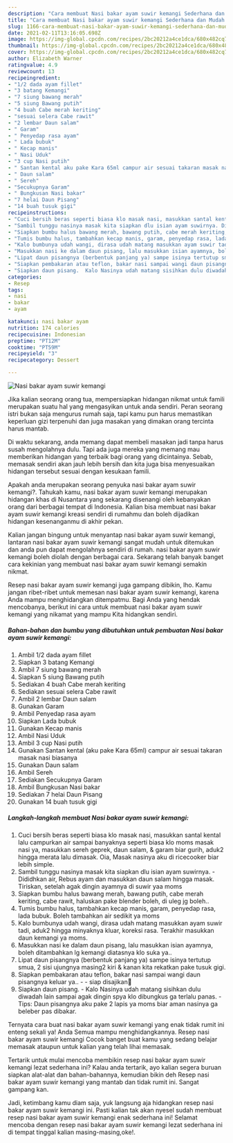 ```yaml
---
description: "Cara membuat Nasi bakar ayam suwir kemangi Sederhana dan Mudah Dibuat"
title: "Cara membuat Nasi bakar ayam suwir kemangi Sederhana dan Mudah Dibuat"
slug: 1166-cara-membuat-nasi-bakar-ayam-suwir-kemangi-sederhana-dan-mudah-dibuat
date: 2021-02-11T13:16:05.698Z
image: https://img-global.cpcdn.com/recipes/2bc20212a4ce1dca/680x482cq70/nasi-bakar-ayam-suwir-kemangi-foto-resep-utama.jpg
thumbnail: https://img-global.cpcdn.com/recipes/2bc20212a4ce1dca/680x482cq70/nasi-bakar-ayam-suwir-kemangi-foto-resep-utama.jpg
cover: https://img-global.cpcdn.com/recipes/2bc20212a4ce1dca/680x482cq70/nasi-bakar-ayam-suwir-kemangi-foto-resep-utama.jpg
author: Elizabeth Warner
ratingvalue: 4.9
reviewcount: 13
recipeingredient:
- "1/2 dada ayam fillet"
- "3 batang Kemangi"
- "7 siung bawang merah"
- "5 siung Bawang putih"
- "4 buah Cabe merah keriting"
- "sesuai selera Cabe rawit"
- "2 lembar Daun salam"
- " Garam"
- " Penyedap rasa ayam"
- " Lada bubuk"
- " Kecap manis"
- " Nasi Uduk"
- "3 cup Nasi putih"
- " Santan kental aku pake Kara 65ml campur air sesuai takaran masak nasi biasanya"
- " Daun salam"
- " Sereh"
- "Secukupnya Garam"
- " Bungkusan Nasi bakar"
- "7 helai Daun Pisang"
- "14 buah tusuk gigi"
recipeinstructions:
- "Cuci bersih beras seperti biasa klo masak nasi, masukkan santal kental lalu campurkan air sampai banyaknya seperti biasa klo moms masak nasi ya, masukkan sereh geprek, daun salam, &amp; garam biar gurih, aduk2 hingga merata lalu dimasak. Oia, Masak nasinya aku di ricecooker biar lebih simple."
- "Sambil tunggu nasinya masak kita siapkan dlu isian ayam suwirnya. Dididhkan air, Rebus ayam dan masukkan daun salam hingga masak. Tiriskan, setelah agak dingin ayamnya di suwir yaa moms"
- "Siapkan bumbu halus bawang merah, bawang putih, cabe merah keriting, cabe rawit, haluskan pake blender boleh, di uleg jg boleh.."
- "Tumis bumbu halus, tambahkan kecap manis, garam, penyedap rasa, lada bubuk. Boleh tambahkan air sedikit ya moms"
- "Kalo bumbunya udah wangi, dirasa udah matang masukkan ayam suwir tadi, aduk2 hingga minyaknya kluar, koreksi rasa. Terakhir masukkan daun kemangi ya moms."
- "Masukkan nasi ke dalam daun pisang, lalu masukkan isian ayamnya, boleh ditambahkan lg kemangi diatasnya klo suka ya.."
- "Lipat daun pisangnya (berbentuk panjang ya) sampe isinya tertutup smua, 2 sisi ujungnya masing2 kiri &amp; kanan kita rekatkan pake tusuk gigi."
- "Siapkan pembakaran atau teflon, bakar nasi sampai wangi daun pisangnya keluar ya..   siap disajikan🤤"
- "Siapkan daun pisang.  Kalo Nasinya udah matang sisihkan dulu diwadah lain sampai agak dingin spya klo dibungkus ga terlalu panas. Tips: Daun pisangnya aku pake 2 lapis ya moms biar aman nasinya ga beleber pas dibakar."
categories:
- Resep
tags:
- nasi
- bakar
- ayam

katakunci: nasi bakar ayam 
nutrition: 174 calories
recipecuisine: Indonesian
preptime: "PT12M"
cooktime: "PT59M"
recipeyield: "3"
recipecategory: Dessert

---
```



![Nasi bakar ayam suwir kemangi](https://img-global.cpcdn.com/recipes/2bc20212a4ce1dca/680x482cq70/nasi-bakar-ayam-suwir-kemangi-foto-resep-utama.jpg)

Jika kalian seorang orang tua, mempersiapkan hidangan nikmat untuk famili merupakan suatu hal yang mengasyikan untuk anda sendiri. Peran seorang istri bukan saja mengurus rumah saja, tapi kamu pun harus memastikan keperluan gizi terpenuhi dan juga masakan yang dimakan orang tercinta harus mantab.

Di waktu  sekarang, anda memang dapat membeli masakan jadi tanpa harus susah mengolahnya dulu. Tapi ada juga mereka yang memang mau memberikan hidangan yang terbaik bagi orang yang dicintainya. Sebab, memasak sendiri akan jauh lebih bersih dan kita juga bisa menyesuaikan hidangan tersebut sesuai dengan kesukaan famili. 



Apakah anda merupakan seorang penyuka nasi bakar ayam suwir kemangi?. Tahukah kamu, nasi bakar ayam suwir kemangi merupakan hidangan khas di Nusantara yang sekarang disenangi oleh kebanyakan orang dari berbagai tempat di Indonesia. Kalian bisa membuat nasi bakar ayam suwir kemangi kreasi sendiri di rumahmu dan boleh dijadikan hidangan kesenanganmu di akhir pekan.

Kalian jangan bingung untuk menyantap nasi bakar ayam suwir kemangi, lantaran nasi bakar ayam suwir kemangi sangat mudah untuk ditemukan dan anda pun dapat mengolahnya sendiri di rumah. nasi bakar ayam suwir kemangi boleh diolah dengan berbagai cara. Sekarang telah banyak banget cara kekinian yang membuat nasi bakar ayam suwir kemangi semakin nikmat.

Resep nasi bakar ayam suwir kemangi juga gampang dibikin, lho. Kamu jangan ribet-ribet untuk memesan nasi bakar ayam suwir kemangi, karena Anda mampu menghidangkan ditempatmu. Bagi Anda yang hendak mencobanya, berikut ini cara untuk membuat nasi bakar ayam suwir kemangi yang nikamat yang mampu Kita hidangkan sendiri.

<!--inarticleads1-->

##### Bahan-bahan dan bumbu yang dibutuhkan untuk pembuatan Nasi bakar ayam suwir kemangi:

1. Ambil 1/2 dada ayam fillet
1. Siapkan 3 batang Kemangi
1. Ambil 7 siung bawang merah
1. Siapkan 5 siung Bawang putih
1. Sediakan 4 buah Cabe merah keriting
1. Sediakan sesuai selera Cabe rawit
1. Ambil 2 lembar Daun salam
1. Gunakan  Garam
1. Ambil  Penyedap rasa ayam
1. Siapkan  Lada bubuk
1. Gunakan  Kecap manis
1. Ambil  Nasi Uduk
1. Ambil 3 cup Nasi putih
1. Gunakan  Santan kental (aku pake Kara 65ml) campur air sesuai takaran masak nasi biasanya
1. Gunakan  Daun salam
1. Ambil  Sereh
1. Sediakan Secukupnya Garam
1. Ambil  Bungkusan Nasi bakar
1. Sediakan 7 helai Daun Pisang
1. Gunakan 14 buah tusuk gigi




<!--inarticleads2-->

##### Langkah-langkah membuat Nasi bakar ayam suwir kemangi:

1. Cuci bersih beras seperti biasa klo masak nasi, masukkan santal kental lalu campurkan air sampai banyaknya seperti biasa klo moms masak nasi ya, masukkan sereh geprek, daun salam, &amp; garam biar gurih, aduk2 hingga merata lalu dimasak. Oia, Masak nasinya aku di ricecooker biar lebih simple.
1. Sambil tunggu nasinya masak kita siapkan dlu isian ayam suwirnya. - Dididhkan air, Rebus ayam dan masukkan daun salam hingga masak. Tiriskan, setelah agak dingin ayamnya di suwir yaa moms
1. Siapkan bumbu halus bawang merah, bawang putih, cabe merah keriting, cabe rawit, haluskan pake blender boleh, di uleg jg boleh..
1. Tumis bumbu halus, tambahkan kecap manis, garam, penyedap rasa, lada bubuk. Boleh tambahkan air sedikit ya moms
1. Kalo bumbunya udah wangi, dirasa udah matang masukkan ayam suwir tadi, aduk2 hingga minyaknya kluar, koreksi rasa. Terakhir masukkan daun kemangi ya moms.
1. Masukkan nasi ke dalam daun pisang, lalu masukkan isian ayamnya, boleh ditambahkan lg kemangi diatasnya klo suka ya..
1. Lipat daun pisangnya (berbentuk panjang ya) sampe isinya tertutup smua, 2 sisi ujungnya masing2 kiri &amp; kanan kita rekatkan pake tusuk gigi.
1. Siapkan pembakaran atau teflon, bakar nasi sampai wangi daun pisangnya keluar ya..  -  - siap disajikan🤤
1. Siapkan daun pisang.  - Kalo Nasinya udah matang sisihkan dulu diwadah lain sampai agak dingin spya klo dibungkus ga terlalu panas. - Tips: Daun pisangnya aku pake 2 lapis ya moms biar aman nasinya ga beleber pas dibakar.




Ternyata cara buat nasi bakar ayam suwir kemangi yang enak tidak rumit ini enteng sekali ya! Anda Semua mampu menghidangkannya. Resep nasi bakar ayam suwir kemangi Cocok banget buat kamu yang sedang belajar memasak ataupun untuk kalian yang telah lihai memasak.

Tertarik untuk mulai mencoba membikin resep nasi bakar ayam suwir kemangi lezat sederhana ini? Kalau anda tertarik, ayo kalian segera buruan siapkan alat-alat dan bahan-bahannya, kemudian bikin deh Resep nasi bakar ayam suwir kemangi yang mantab dan tidak rumit ini. Sangat gampang kan. 

Jadi, ketimbang kamu diam saja, yuk langsung aja hidangkan resep nasi bakar ayam suwir kemangi ini. Pasti kalian tak akan nyesel sudah membuat resep nasi bakar ayam suwir kemangi enak sederhana ini! Selamat mencoba dengan resep nasi bakar ayam suwir kemangi lezat sederhana ini di tempat tinggal kalian masing-masing,oke!.

